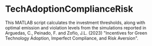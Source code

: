 # TechAdoptionComplianceRisk
This MATLAB script calculates the investment thresholds, along with optimal emission and violation levels from the simulations reported in Arguedas, C., Peinado, F. and Zofío, J.L. (2023) "Incentives for Green Technology Adoption, Imperfect Compliance, and Risk Aversion".

